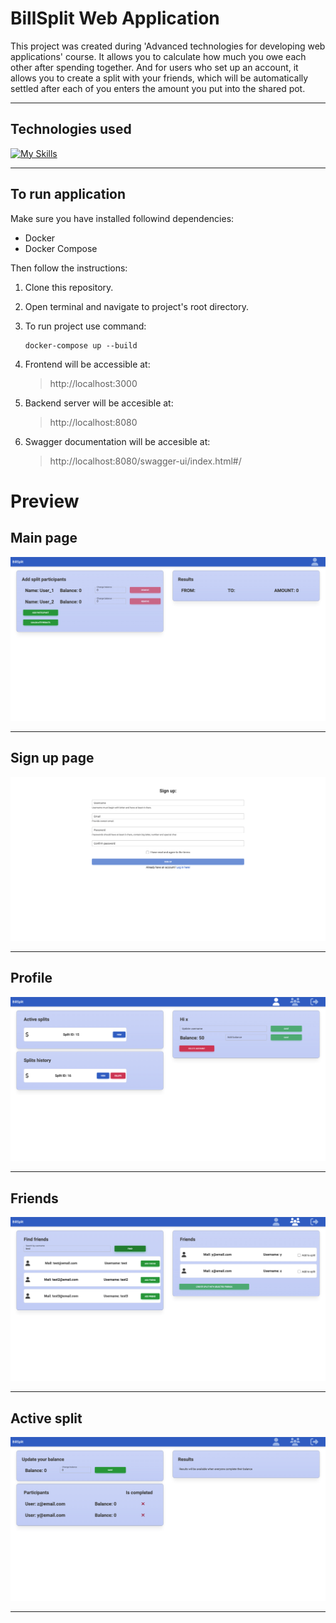 # BillSplit Web Application 

This project was created during 'Advanced technologies for developing web applications' course. It allows you to calculate how much you owe each other after spending together. And for users who set up an account, it allows you to create a split with your friends, which will be automatically settled after each of you enters the amount you put into the shared pot.

***
## Technologies used
[![My Skills](https://skills.thijs.gg/icons?i=java,spring,js,react,postgres,docker)](https://skills.thijs.gg)
*** 

## To run application

Make sure you have installed followind dependencies:

- Docker
- Docker Compose

Then follow the instructions:

1. Clone this repository.

2. Open terminal and navigate to project's root directory.

3. To run project use command:
    ```
    docker-compose up --build
    ```
    
4. Frontend will be accessible at:
    > http://localhost:3000

5. Backend server will be accesible at:
    > http://localhost:8080

6. Swagger documentation will be accesible at:
    > http://localhost:8080/swagger-ui/index.html#/


# Preview

## Main page
![main](./readme/main_page.png)
***
## Sign up page
![signup](./readme/signup_page.png)
***
## Profile
![profile](./readme/profile_page.png)
***
## Friends
![friends](./readme/friends_page.png)
***
## Active split
![split](./readme/split_page.png)
***